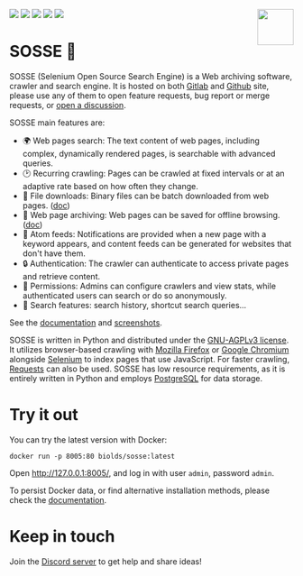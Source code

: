 <p>
  <img src="https://raw.githubusercontent.com/biolds/sosse/main/se/static/se/logo.svg" width="64" align="right">
  <a href="https://gitlab.com/biolds1/sosse/" alt="Gitlab code coverage" style="text-decoration: none">
    <img src="https://img.shields.io/gitlab/pipeline-coverage/biolds1/sosse?branch=main&style=flat-square">
  </a>
  <a href="https://gitlab.com/biolds1/sosse/-/pipelines" alt="Gitlab pipeline status" style="text-decoration: none">
    <img src="https://img.shields.io/gitlab/pipeline-status/biolds1/sosse?branch=main&style=flat-square">
  </a>
  <a href="https://sosse.readthedocs.io/en/stable/" alt="Documentation" style="text-decoration: none">
    <img src="https://img.shields.io/readthedocs/sosse?style=flat-square">
  </a>
  <a href="https://discord.gg/Vt9cMf7BGK" alt="Discord" style="text-decoration: none">
    <img src="https://img.shields.io/discord/1102142186423844944?style=flat-square&color=%235865f2">
  </a>
  <a href="https://gitlab.com/biolds1/sosse/-/blob/main/LICENSE" alt="License" style="text-decoration: none">
    <img src="https://img.shields.io/gitlab/license/biolds1/sosse?style=flat-square">
  </a>
</p>

# SOSSE 🦦

SOSSE (Selenium Open Source Search Engine) is a Web archiving software, crawler and search engine. It is hosted on both
[Gitlab](https://gitlab.com/biolds1/sosse) and [Github](https://github.com/biolds/sosse) site, please use any of them to
open feature requests, bug report or merge requests, or [open a discussion](https://github.com/biolds/sosse/discussions).

SOSSE main features are:

- 🌍 Web pages search: The text content of web pages, including complex, dynamically rendered pages, is searchable with
  advanced queries.
- 🕑 Recurring crawling: Pages can be crawled at fixed intervals or at an adaptive rate based on how often they change.
- 📂 File downloads: Binary files can be batch downloaded from web pages. ([doc](https://sosse.readthedocs.io/en/stable/guides/download.html))
- 🔖 Web page archiving: Web pages can be saved for offline browsing. ([doc](https://sosse.readthedocs.io/en/stable/guides/archive.html))
- 🔔 Atom feeds: Notifications are provided when a new page with a keyword appears, and content feeds can be generated
  for websites that don't have them.
- 🔒 Authentication: The crawler can authenticate to access private pages and retrieve content.
- 👥 Permissions: Admins can configure crawlers and view stats, while authenticated users can search or do so
  anonymously.
- 👤 Search features: search history, shortcut search queries...

See the [documentation](https://sosse.readthedocs.io/en/stable/) and
[screenshots](https://sosse.readthedocs.io/en/stable/screenshots.html).

SOSSE is written in Python and distributed under the [GNU-AGPLv3 license](https://www.gnu.org/licenses/agpl-3.0.en.html).
It utilizes browser-based crawling with [Mozilla Firefox](https://www.mozilla.org/firefox/) or
[Google Chromium](https://www.chromium.org/Home) alongside [Selenium](https://www.selenium.dev/) to index pages that
use JavaScript. For faster crawling, [Requests](https://docs.python-requests.org/en/latest/index.html) can also be used.
SOSSE has low resource requirements, as it is entirely written in Python and employs
[PostgreSQL](https://www.postgresql.org/) for data storage.

# Try it out

You can try the latest version with Docker:

```
docker run -p 8005:80 biolds/sosse:latest
```

Open http://127.0.0.1:8005/, and log in with user `admin`, password `admin`.

To persist Docker data, or find alternative installation methods, please check the [documentation](https://sosse.readthedocs.io/en/stable/install.html).

# Keep in touch

Join the [Discord server](https://discord.gg/Vt9cMf7BGK) to get help and share ideas!
